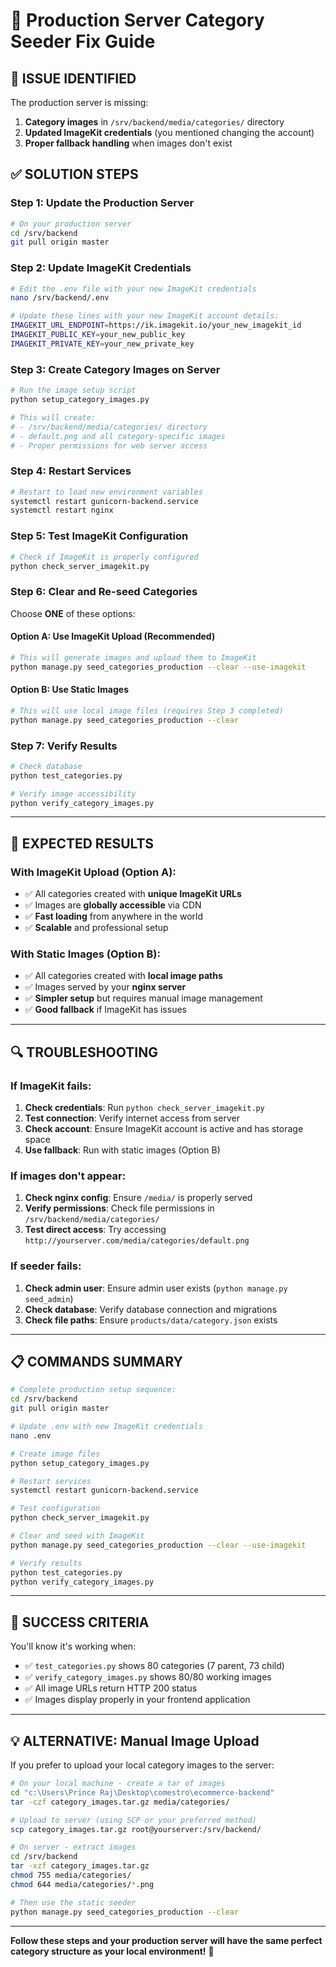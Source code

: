 # 🚀 Production Server Category Seeder Fix Guide

## 🔧 **ISSUE IDENTIFIED**

The production server is missing:
1. **Category images** in `/srv/backend/media/categories/` directory
2. **Updated ImageKit credentials** (you mentioned changing the account)
3. **Proper fallback handling** when images don't exist

## ✅ **SOLUTION STEPS**

### **Step 1: Update the Production Server**

```bash
# On your production server
cd /srv/backend
git pull origin master
```

### **Step 2: Update ImageKit Credentials**

```bash
# Edit the .env file with your new ImageKit credentials
nano /srv/backend/.env

# Update these lines with your new ImageKit account details:
IMAGEKIT_URL_ENDPOINT=https://ik.imagekit.io/your_new_imagekit_id
IMAGEKIT_PUBLIC_KEY=your_new_public_key
IMAGEKIT_PRIVATE_KEY=your_new_private_key
```

### **Step 3: Create Category Images on Server**

```bash
# Run the image setup script
python setup_category_images.py

# This will create:
# - /srv/backend/media/categories/ directory
# - default.png and all category-specific images
# - Proper permissions for web server access
```

### **Step 4: Restart Services**

```bash
# Restart to load new environment variables
systemctl restart gunicorn-backend.service
systemctl restart nginx
```

### **Step 5: Test ImageKit Configuration**

```bash
# Check if ImageKit is properly configured
python check_server_imagekit.py
```

### **Step 6: Clear and Re-seed Categories**

Choose **ONE** of these options:

#### **Option A: Use ImageKit Upload (Recommended)**
```bash
# This will generate images and upload them to ImageKit
python manage.py seed_categories_production --clear --use-imagekit
```

#### **Option B: Use Static Images**
```bash
# This will use local image files (requires Step 3 completed)
python manage.py seed_categories_production --clear
```

### **Step 7: Verify Results**

```bash
# Check database
python test_categories.py

# Verify image accessibility
python verify_category_images.py
```

---

## 🎯 **EXPECTED RESULTS**

### **With ImageKit Upload (Option A):**
- ✅ All categories created with **unique ImageKit URLs**
- ✅ Images are **globally accessible** via CDN
- ✅ **Fast loading** from anywhere in the world
- ✅ **Scalable** and professional setup

### **With Static Images (Option B):**
- ✅ All categories created with **local image paths**
- ✅ Images served by your **nginx server**
- ✅ **Simpler setup** but requires manual image management
- ✅ **Good fallback** if ImageKit has issues

---

## 🔍 **TROUBLESHOOTING**

### **If ImageKit fails:**
1. **Check credentials**: Run `python check_server_imagekit.py`
2. **Test connection**: Verify internet access from server
3. **Check account**: Ensure ImageKit account is active and has storage space
4. **Use fallback**: Run with static images (Option B)

### **If images don't appear:**
1. **Check nginx config**: Ensure `/media/` is properly served
2. **Verify permissions**: Check file permissions in `/srv/backend/media/categories/`
3. **Test direct access**: Try accessing `http://yourserver.com/media/categories/default.png`

### **If seeder fails:**
1. **Check admin user**: Ensure admin user exists (`python manage.py seed_admin`)
2. **Check database**: Verify database connection and migrations
3. **Check file paths**: Ensure `products/data/category.json` exists

---

## 📋 **COMMANDS SUMMARY**

```bash
# Complete production setup sequence:
cd /srv/backend
git pull origin master

# Update .env with new ImageKit credentials
nano .env

# Create image files
python setup_category_images.py

# Restart services
systemctl restart gunicorn-backend.service

# Test configuration
python check_server_imagekit.py

# Clear and seed with ImageKit
python manage.py seed_categories_production --clear --use-imagekit

# Verify results
python test_categories.py
python verify_category_images.py
```

---

## 🎉 **SUCCESS CRITERIA**

You'll know it's working when:
- ✅ `test_categories.py` shows 80 categories (7 parent, 73 child)
- ✅ `verify_category_images.py` shows 80/80 working images
- ✅ All image URLs return HTTP 200 status
- ✅ Images display properly in your frontend application

---

## 💡 **ALTERNATIVE: Manual Image Upload**

If you prefer to upload your local category images to the server:

```bash
# On your local machine - create a tar of images
cd "c:\Users\Prince Raj\Desktop\comestro\ecommerce-backend"
tar -czf category_images.tar.gz media/categories/

# Upload to server (using SCP or your preferred method)
scp category_images.tar.gz root@yourserver:/srv/backend/

# On server - extract images
cd /srv/backend
tar -xzf category_images.tar.gz
chmod 755 media/categories/
chmod 644 media/categories/*.png

# Then use the static seeder
python manage.py seed_categories_production --clear
```

---

**Follow these steps and your production server will have the same perfect category structure as your local environment!** 🚀
